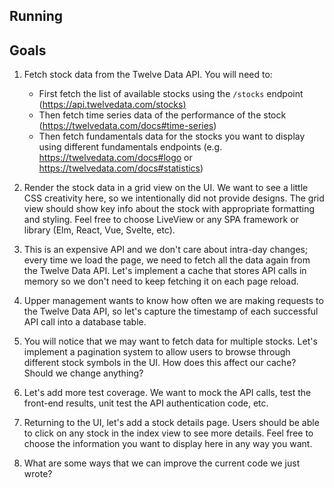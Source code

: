 ## Running

## Goals
1. Fetch stock data from the Twelve Data API. You will need to:
   - First fetch the list of available stocks using the `/stocks` endpoint
     ([https://api.twelvedata.com/stocks)](https://twelvedata.com/docs#stocks-list)
   - Then fetch time series data of the performance of the stock
     (https://twelvedata.com/docs#time-series)
   - Then fetch fundamentals data for the stocks you want to display using
     different fundamentals endpoints (e.g. https://twelvedata.com/docs#logo or
     https://twelvedata.com/docs#statistics)

2. Render the stock data in a grid view on the UI. We want to see a little CSS
   creativity here, so we intentionally did not provide designs. The grid view
   should show key info about the stock with appropriate formatting and styling.
   Feel free to choose LiveView or any SPA framework or library (Elm, React,
   Vue, Svelte, etc).

3. This is an expensive API and we don't care about intra-day changes; every
   time we load the page, we need to fetch all the data again from the Twelve
   Data API. Let's implement a cache that stores API calls in memory so we don't
   need to keep fetching it on each page reload.

4. Upper management wants to know how often we are making requests to the Twelve
   Data API, so let's capture the timestamp of each successful API call into a
   database table.

5. You will notice that we may want to fetch data for multiple stocks. Let's
   implement a pagination system to allow users to browse through different
   stock symbols in the UI. How does this affect our cache? Should we change
   anything?

6. Let's add more test coverage. We want to mock the API calls, test the
   front-end results, unit test the API authentication code, etc.

7. Returning to the UI, let's add a stock details page. Users should be able to
   click on any stock in the index view to see more details. Feel free to choose
   the information you  want to display here in any way you want.

8. What are some ways that we can improve the current code we just wrote?
